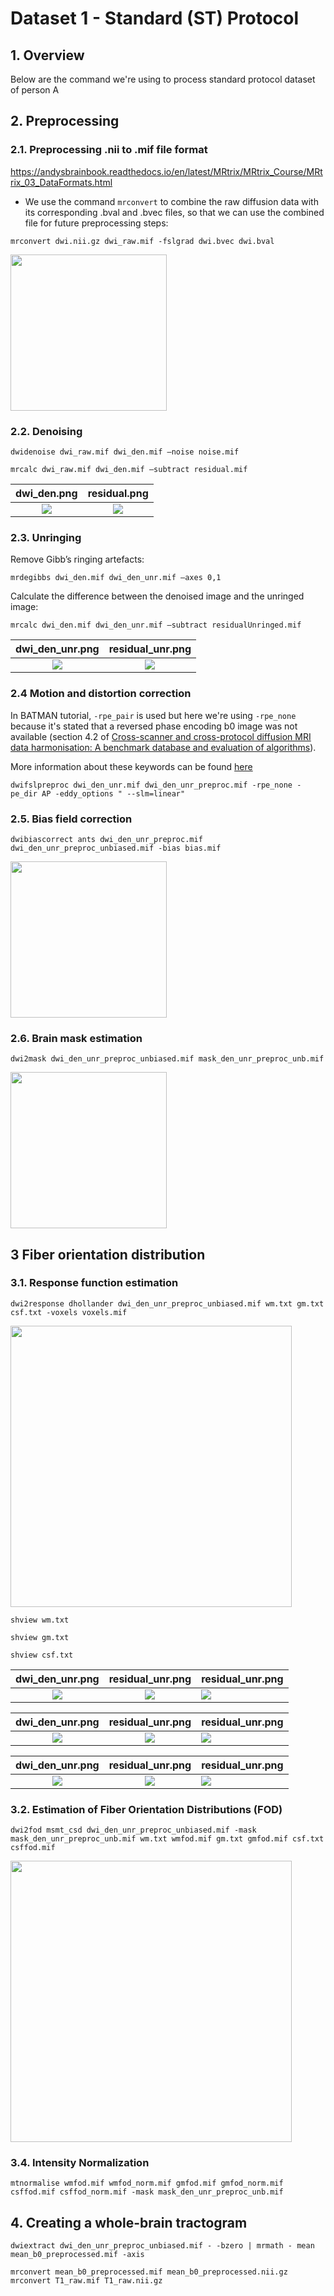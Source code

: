# Dataset 1 - Standard (ST) Protocol

## 1. Overview
Below are the command we're using to process standard protocol dataset of person A 

## 2. Preprocessing

### 2.1. Preprocessing .nii to .mif file format 

https://andysbrainbook.readthedocs.io/en/latest/MRtrix/MRtrix_Course/MRtrix_03_DataFormats.html

- We use the command ``mrconvert`` to combine the raw diffusion data with its corresponding .bval and .bvec files, so that we can use the combined file for future preprocessing steps:

```console
mrconvert dwi.nii.gz dwi_raw.mif -fslgrad dwi.bvec dwi.bval
```

<img src="img/dwi_raw.png" width="250">

### 2.2. Denoising
```console
dwidenoise dwi_raw.mif dwi_den.mif –noise noise.mif
```

```console
mrcalc dwi_raw.mif dwi_den.mif –subtract residual.mif
```

dwi_den.png           |  residual.png
:--------------------:|:-------------------------:
![](img/dwi_den.png)  |  ![](img/residual.png)

### 2.3. Unringing
Remove Gibb’s ringing artefacts:
```console
mrdegibbs dwi_den.mif dwi_den_unr.mif –axes 0,1
```

Calculate the difference between the denoised image and the unringed image:
```console
mrcalc dwi_den.mif dwi_den_unr.mif –subtract residualUnringed.mif
```

dwi_den_unr.png           |  residual_unr.png
:------------------------:|:-------------------------:
![](img/dwi_den_unr.png)  |  ![](img/residual_unr.png)

### 2.4 Motion and distortion correction

In BATMAN tutorial, ``-rpe_pair`` is used but here we're using ``-rpe_none`` because it's stated that a reversed phase encoding b0 image was not available (section 4.2 of [Cross-scanner and cross-protocol diffusion MRI data harmonisation: A benchmark database and evaluation of algorithms](https://www.sciencedirect.com/science/article/pii/S1053811919300837)). 

More information about these keywords can be found [here](https://mrtrix.readthedocs.io/en/3.0_rc1/reference/scripts/dwipreproc.html)

```console
dwifslpreproc dwi_den_unr.mif dwi_den_unr_preproc.mif -rpe_none -pe_dir AP -eddy_options " --slm=linear"
```

### 2.5. Bias field correction

```console
dwibiascorrect ants dwi_den_unr_preproc.mif dwi_den_unr_preproc_unbiased.mif -bias bias.mif
```
<img src="img/bias.png" width="250">

### 2.6. Brain mask estimation
```console
dwi2mask dwi_den_unr_preproc_unbiased.mif mask_den_unr_preproc_unb.mif
```
<img src="img/brain_mask_overlay.png" width="250">

## 3 Fiber orientation distribution
### 3.1. Response function estimation

```console
dwi2response dhollander dwi_den_unr_preproc_unbiased.mif wm.txt gm.txt csf.txt -voxels voxels.mif
```

<img src="img/dwi_den_unr_preproc_unbiased_overlay_voxels.png" width="450">

```console
shview wm.txt
```

```console
shview gm.txt
```

```console
shview csf.txt
```

dwi_den_unr.png   |  residual_unr.png   |  residual_unr.png
:----------------:|:-------------------:|:-------------------
![](img/wm1.png)  |  ![](img/wm2.png)  |  ![](img/wm3.png)

dwi_den_unr.png   |  residual_unr.png   |  residual_unr.png
:----------------:|:-------------------:|:-------------------
![](img/gm1.png)  |  ![](img/gm2.png)  |  ![](img/gm3.png)

dwi_den_unr.png    |  residual_unr.png    |  residual_unr.png
:-----------------:|:--------------------:|:-------------------
![](img/csf1.png)  |  ![](img/csf2.png)  |  ![](img/csf3.png)

### 3.2. Estimation of Fiber Orientation Distributions (FOD)
```console
dwi2fod msmt_csd dwi_den_unr_preproc_unbiased.mif -mask mask_den_unr_preproc_unb.mif wm.txt wmfod.mif gm.txt gmfod.mif csf.txt csffod.mif
```

<img src="img/vf.png" width="450">

### 3.4. Intensity Normalization
```console
mtnormalise wmfod.mif wmfod_norm.mif gmfod.mif gmfod_norm.mif csffod.mif csffod_norm.mif -mask mask_den_unr_preproc_unb.mif
```

## 4. Creating a whole-brain tractogram

```console
dwiextract dwi_den_unr_preproc_unbiased.mif - -bzero | mrmath - mean mean_b0_preprocessed.mif -axis 
```

```console
mrconvert mean_b0_preprocessed.mif mean_b0_preprocessed.nii.gz
mrconvert T1_raw.mif T1_raw.nii.gz
```

```console
```

```console
```